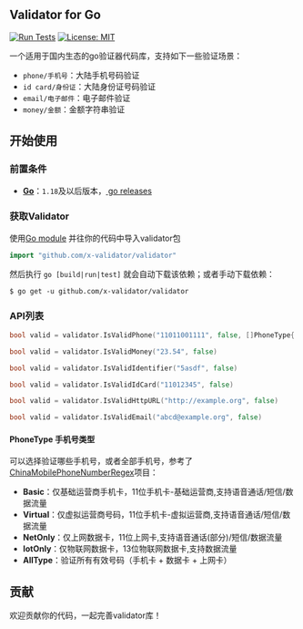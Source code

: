 ## Validator for Go
[![Run Tests](https://github.com/x-validator/validator/actions/workflows/test.yml/badge.svg)](https://github.com/x-validator/validator/actions/workflows/test.yml)  [![License: MIT](https://img.shields.io/badge/license-MIT-blue.svg?style=flat)](http://opensource.org/licenses/MIT)

一个适用于国内生态的go验证器代码库，支持如下一些验证场景：

-   `phone/手机号`：大陆手机号码验证
-   `id card/身份证`：大陆身份证号码验证
-   `email/电子邮件`：电子邮件验证
-   `money/金额`：金额字符串验证

## 开始使用

### 前置条件

-   **[Go](https://go.dev/)**：`1.18`及以后版本，[ go releases](https://go.dev/doc/devel/release) 

### 获取Validator

使用[Go module](https://github.com/golang/go/wiki/Modules) 并往你的代码中导入validator包

```go
import "github.com/x-validator/validator"
```

然后执行 `go [build|run|test]` 就会自动下载该依赖；或者手动下载依赖：

```shell
$ go get -u github.com/x-validator/validator
```

### API列表

```go
bool valid = validator.IsValidPhone("11011001111", false, []PhoneType{ AllType })

bool valid = validator.IsValidMoney("23.54", false)

bool valid = validator.IsValidIdentifier("5asdf", false)

bool valid = validator.IsValidIdCard("11012345", false)

bool valid = validator.IsValidHttpURL("http://example.org", false)

bool valid = validator.IsValidEmail("abcd@example.org", false)
```

#### PhoneType 手机号类型

可以选择验证哪些手机号，或者全部手机号，参考了[ChinaMobilePhoneNumberRegex](https://github.com/VincentSit/ChinaMobilePhoneNumberRegex)项目：

-   **Basic**：仅基础运营商手机卡，11位手机卡-基础运营商,支持语音通话/短信/数据流量
-   **Virtual**：仅虚拟运营商号码，11位手机卡-虚拟运营商,支持语音通话/短信/数据流量
-   **NetOnly**：仅上网数据卡，11位上网卡,支持语音通话(部分)/短信/数据流量
-   **IotOnly**：仅物联网数据卡，13位物联网数据卡,支持数据流量
-   **AllType**：验证所有有效号码（手机卡 + 数据卡 + 上网卡）

## 贡献

欢迎贡献你的代码，一起完善validator库！
